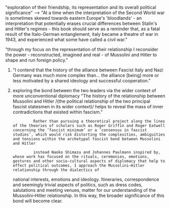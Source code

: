 
"exploration of their friendship, its representation and its overall political significance"
																					--> "At a time when the interpretation of the Second World war is sometimes skewed towards eastern Europe's 'bloodlands' - an interpretation that potentially erases crucial differences between Stalin's and Hitler's regimes - this book should serve as a reminder that, as a fatal result of the Italo-German entanglement, italy became a theatre of war in 1943, and experienced what some have called a civil war."

"through my focus on the representation of their relationship I reconsider the power - reconstructed, imagined and real - of Mussolini and Hitler to shape and run foreign policy."

1) "I contend that the history of the alliance between Fascist Italy and Nazi Germany was much more complex than... the alliance [being] more or less motivated by a shared ideology and successful cooperation."

2) exploring the bond between the two leaders via the wider context of more unconventional diplomacy
				"The history of the relationship between Mussolini and Hitler /(the political relationship of the two principal fascist statesmen in its wider context)/ helps to reveal the mass of inner contradictions that existed within fascism."
				
				Rather than pursuing a theoretical project along the lines of the theories of scholars such as Roger Griffin and Roger Eatwell concerning the ‘fascist minimum’ or a ‘consensus in fascist studies’, which would risk distorting the complexities, ambiguities and tensions within the archetypal fascist bond between Mussolini and Hitler

				instead Naoko Shimazu and Johannes Paulmann inspired by, whose work has focused on the rituals, ceremonies, emotions, gestures and other socio-cultural aspects of diplomacy that help to effect political outcomes, I approach the Mussolini–Hitler relationship through the dialectics of 
	national interests, emotions and ideology. Itineraries, correspondence and seemingly trivial aspects of politics, such as dress codes, salutations and meeting venues, matter for our understanding of the Mussolini–Hitler relationship. In this way, the broader significance of this bond will become clear.
